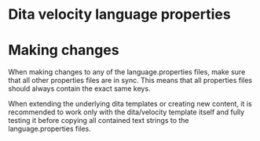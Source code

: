 # Dita velocity language properties

# Making changes

When making changes to any of the language.properties files, make sure that all other properties files are in sync.
This means that all properties files should always contain the exact same keys.

When extending the underlying dita templates or creating new content, it is recommended to work only with the dita/velocity
template itself and fully testing it before copying all contained text strings to the language.properties files.